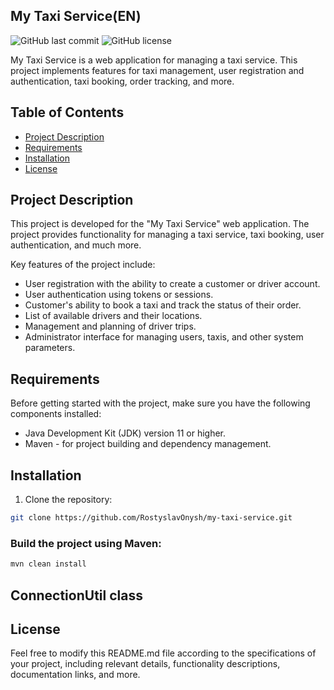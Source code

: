  

## My Taxi Service(EN)

![GitHub last commit](https://img.shields.io/github/last-commit/RostyslavOnysh/my-taxi-service)
![GitHub license](https://img.shields.io/github/license/RostyslavOnysh/my-taxi-service)

My Taxi Service is a web application for managing a taxi service. This project implements features for taxi management, user registration and authentication, taxi booking, order tracking, and more.

## Table of Contents
- [Project Description](#project-description)
- [Requirements](#requirements)
- [Installation](#installation)
- [License](#license)

## Project Description

This project is developed for the "My Taxi Service" web application. The project provides functionality for managing a taxi service, taxi booking, user authentication, and much more.

Key features of the project include:

- User registration with the ability to create a customer or driver account.
- User authentication using tokens or sessions.
- Customer's ability to book a taxi and track the status of their order.
- List of available drivers and their locations.
- Management and planning of driver trips.
- Administrator interface for managing users, taxis, and other system parameters.

## Requirements

Before getting started with the project, make sure you have the following components installed:

- Java Development Kit (JDK) version 11 or higher.
- Maven - for project building and dependency management.

## Installation

1. Clone the repository:

```bash
git clone https://github.com/RostyslavOnysh/my-taxi-service.git
```

### Build the project using Maven:
```bash
mvn clean install
```


## ConnectionUtil class


## License
Feel free to modify this README.md file according to the specifications of your project, including relevant details, functionality descriptions, documentation links, and more.

